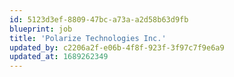 ```yaml
---
id: 5123d3ef-8809-47bc-a73a-a2d58b63d9fb
blueprint: job
title: 'Polarize Technologies Inc.'
updated_by: c2206a2f-e06b-4f8f-923f-3f97c7f9e6a9
updated_at: 1689262349
---
```

